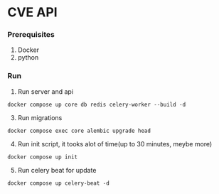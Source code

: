 # CVE API

### Prerequisites 
1. Docker
2. python

### Run
1. Run server and api 
```commandline
docker compose up core db redis celery-worker --build -d
```

3. Run migrations
```commandline
docker compose exec core alembic upgrade head
```

4. Run init script, it tooks alot of time(up to 30 minutes, meybe more)
```commandline
docker compose up init
```

5. Run celery beat for update 
```commandline
docker compose up celery-beat -d
```